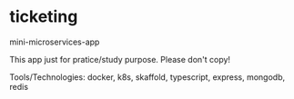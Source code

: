 ﻿# ticketing

mini-microservices-app

This app just for pratice/study purpose. Please don't copy!

Tools/Technologies:
  docker, k8s, skaffold, typescript, express, mongodb, redis
